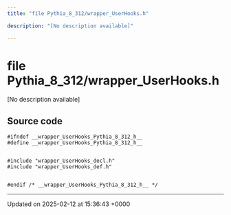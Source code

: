 ```yaml
---
title: "file Pythia_8_312/wrapper_UserHooks.h"

description: "[No description available]"

---
```


# file Pythia_8_312/wrapper_UserHooks.h

[No description available]




## Source code

```
#ifndef __wrapper_UserHooks_Pythia_8_312_h__
#define __wrapper_UserHooks_Pythia_8_312_h__


#include "wrapper_UserHooks_decl.h"
#include "wrapper_UserHooks_def.h"


#endif /* __wrapper_UserHooks_Pythia_8_312_h__ */
```


-------------------------------

Updated on 2025-02-12 at 15:36:43 +0000
